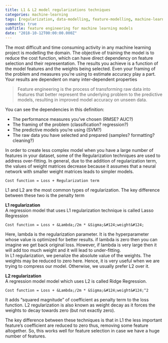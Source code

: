 ```yaml
---
title: L1 & L2 model regularizations techniques
categories: machine-learning
tags: [regularization, data-modelling, feature-modelling, machine-learning, article]
comments: true
subTitle: feature engineering for machine learning models
date: "2018-10-12T00:00:00.000Z"
---
```


The most difficult and time consuming activity in any machine learning project is modelling the domain. The objective of training the model is to reduce the cost function, which can have direct dependency on feature selection and their representation. The results you achieve is a function of the model features and the weights being selected. Even your framing of the problem and measures you’re using to estimate accuracy play a part. Your results are dependent on many inter-dependent properties
> Feature engineering is the process of transforming raw data into features that better represent the underlying problem to the predictive models, resulting in improved model accuracy on unseen data.

You can see the dependencies in this definition:

* The performance measures you’ve chosen (RMSE? AUC?)
* The framing of the problem (classification? regression?)
* The predictive models you’re using (SVM?)
* The raw data you have selected and prepared (samples? formatting? cleaning?)

In order to create less complex model when you have a large number of features in your dataset, some of the Regularization techniques are used to address over-fitting. In general, due to the addition of regularization term, the values of weight matrices decrease because it assumes that a neural network with smaller weight matrices leads to simpler models.

`Cost function = Loss + Regularization term`

L1 and L2 are the most common types of regularization. The key difference between these two is the penalty term

**L1 regularization**  
A regression model that uses L1 regularization technique is called Lasso Regression

`Cost function = Loss + &Lambda;/2m * &Sigma;&#124;weight&#124;`

Here, lambda is the regularization parameter. It is the hyperparameter whose value is optimized for better results. if lambda is zero then you can imagine we get back original loss. However, if lambda is very large then it will add too much weight and it will lead to under-fitting.  
In L1 regularization, we penalize the absolute value of the weights. The weights may be reduced to zero here. Hence, it is very useful when we are trying to compress our model. Otherwise, we usually prefer L2 over it.

**L2 regularization**  
A regression model model which uses L2 is called Ridge Regression.

`Cost function = Loss + &Lambda;/2m * &Sigma;&#124;weight&#124;^2`

It adds “squared magnitude” of coefficient as penalty term to the loss function. L2 regularization is also known as weight decay as it forces the weights to decay towards zero (but not exactly zero).

The key difference between these techniques is that in L1 the less important feature’s coefficient are reduced to zero thus, removing some feature altogether. So, this works well for feature selection in case we have a huge number of features.